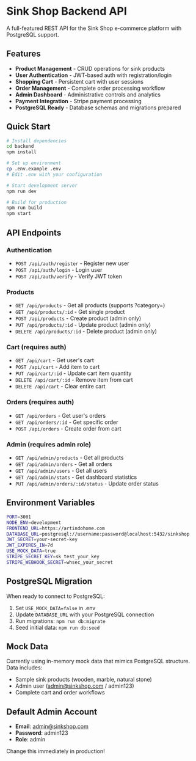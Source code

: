 # Sink Shop Backend API

A full-featured REST API for the Sink Shop e-commerce platform with PostgreSQL support.

## Features

- **Product Management** - CRUD operations for sink products
- **User Authentication** - JWT-based auth with registration/login
- **Shopping Cart** - Persistent cart with user sessions
- **Order Management** - Complete order processing workflow
- **Admin Dashboard** - Administrative controls and analytics
- **Payment Integration** - Stripe payment processing
- **PostgreSQL Ready** - Database schemas and migrations prepared

## Quick Start

```bash
# Install dependencies
cd backend
npm install

# Set up environment
cp .env.example .env
# Edit .env with your configuration

# Start development server
npm run dev

# Build for production
npm run build
npm start
```

## API Endpoints

### Authentication

- `POST /api/auth/register` - Register new user
- `POST /api/auth/login` - Login user
- `POST /api/auth/verify` - Verify JWT token

### Products

- `GET /api/products` - Get all products (supports ?category=)
- `GET /api/products/:id` - Get single product
- `POST /api/products` - Create product (admin only)
- `PUT /api/products/:id` - Update product (admin only)
- `DELETE /api/products/:id` - Delete product (admin only)

### Cart (requires auth)

- `GET /api/cart` - Get user's cart
- `POST /api/cart` - Add item to cart
- `PUT /api/cart/:id` - Update cart item quantity
- `DELETE /api/cart/:id` - Remove item from cart
- `DELETE /api/cart` - Clear entire cart

### Orders (requires auth)

- `GET /api/orders` - Get user's orders
- `GET /api/orders/:id` - Get specific order
- `POST /api/orders` - Create order from cart

### Admin (requires admin role)

- `GET /api/admin/products` - Get all products
- `GET /api/admin/orders` - Get all orders
- `GET /api/admin/users` - Get all users
- `GET /api/admin/stats` - Get dashboard statistics
- `PUT /api/admin/orders/:id/status` - Update order status

## Environment Variables

```bash
PORT=3001
NODE_ENV=development
FRONTEND_URL=https://artindohome.com
DATABASE_URL=postgresql://username:password@localhost:5432/sinkshop
JWT_SECRET=your-secret-key
JWT_EXPIRES_IN=7d
USE_MOCK_DATA=true
STRIPE_SECRET_KEY=sk_test_your_key
STRIPE_WEBHOOK_SECRET=whsec_your_secret
```

## PostgreSQL Migration

When ready to connect to PostgreSQL:

1. Set `USE_MOCK_DATA=false` in .env
2. Update `DATABASE_URL` with your PostgreSQL connection
3. Run migrations: `npm run db:migrate`
4. Seed initial data: `npm run db:seed`

## Mock Data

Currently using in-memory mock data that mimics PostgreSQL structure. Data includes:

- Sample sink products (wooden, marble, natural stone)
- Admin user (admin@sinkshop.com / admin123)
- Complete cart and order workflows

## Default Admin Account

- **Email**: admin@sinkshop.com
- **Password**: admin123
- **Role**: admin

Change this immediately in production!
